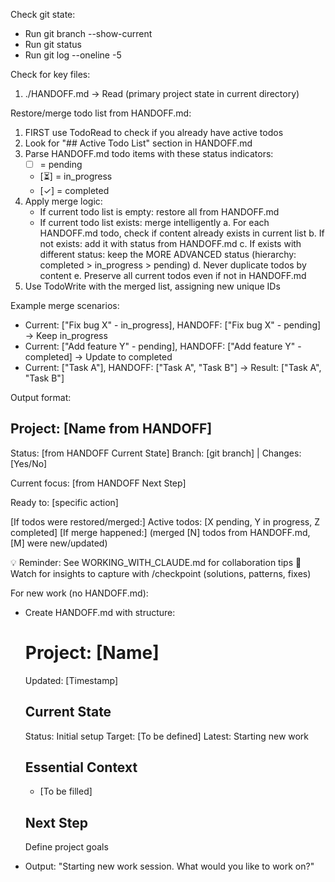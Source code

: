 Check git state:
- Run git branch --show-current
- Run git status  
- Run git log --oneline -5

Check for key files:
1. ./HANDOFF.md → Read (primary project state in current directory)

Restore/merge todo list from HANDOFF.md:
1. FIRST use TodoRead to check if you already have active todos
2. Look for "## Active Todo List" section in HANDOFF.md
3. Parse HANDOFF.md todo items with these status indicators:
   - [ ] = pending
   - [⏳] = in_progress
   - [✓] = completed
4. Apply merge logic:
   - If current todo list is empty: restore all from HANDOFF.md
   - If current todo list exists: merge intelligently
     a. For each HANDOFF.md todo, check if content already exists in current list
     b. If not exists: add it with status from HANDOFF.md
     c. If exists with different status: keep the MORE ADVANCED status
        (hierarchy: completed > in_progress > pending)
     d. Never duplicate todos by content
     e. Preserve all current todos even if not in HANDOFF.md
5. Use TodoWrite with the merged list, assigning new unique IDs

Example merge scenarios:
- Current: ["Fix bug X" - in_progress], HANDOFF: ["Fix bug X" - pending] → Keep in_progress
- Current: ["Add feature Y" - pending], HANDOFF: ["Add feature Y" - completed] → Update to completed
- Current: ["Task A"], HANDOFF: ["Task A", "Task B"] → Result: ["Task A", "Task B"]

Output format:

## Project: [Name from HANDOFF]
Status: [from HANDOFF Current State]
Branch: [git branch] | Changes: [Yes/No]

Current focus: [from HANDOFF Next Step]

Ready to: [specific action]

[If todos were restored/merged:]
Active todos: [X pending, Y in progress, Z completed]
[If merge happened:] (merged [N] todos from HANDOFF.md, [M] were new/updated)

💡 Reminder: See WORKING_WITH_CLAUDE.md for collaboration tips
💭 Watch for insights to capture with /checkpoint (solutions, patterns, fixes)

For new work (no HANDOFF.md):
- Create HANDOFF.md with structure:
  # Project: [Name]
  Updated: [Timestamp]
  
  ## Current State
  Status: Initial setup
  Target: [To be defined]
  Latest: Starting new work
  
  ## Essential Context
  - [To be filled]
  
  ## Next Step
  Define project goals

- Output: "Starting new work session. What would you like to work on?"